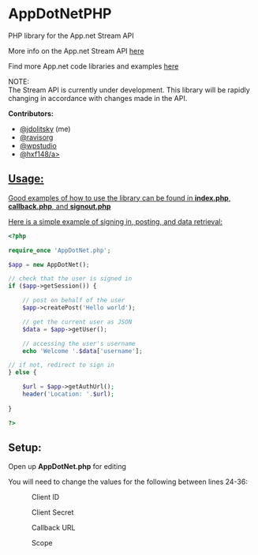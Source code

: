 AppDotNetPHP
============

PHP library for the App.net Stream API

More info on the App.net Stream API <a target="_blank" href="https://github.com/appdotnet/api-spec">here</a>

Find more App.net code libraries and examples <a target="_blank" href="https://github.com/appdotnet/api-spec/wiki/Directory-of-third-party-devs-and-apps">here</a>

NOTE:<br>
The Stream API is currently under development. This library will be rapidly changing in accordance with changes made in the API.

**Contributors:**
* <a href="https://alpha.app.net/jdolitsky" target="_blank">@jdolitsky</a> (me)
* <a href="https://alpha.app.net/ravisorg" target="_blank">@ravisorg</a>
* <a href="https://github.com/wpstudio" target="_blank">@wpstudio</a>
* <a href="https://alpha.app.net/hxf148" target="_blank">@hxf148/a>

Usage:
--------
Good examples of how to use the library can be found in <b>index.php</b>, <b>callback.php</b>, and <b>signout.php</b>

Here is a simple example of signing in, posting, and data retrieval:
```php
<?php

require_once 'AppDotNet.php';

$app = new AppDotNet();

// check that the user is signed in
if ($app->getSession()) {

	// post on behalf of the user
	$app->createPost('Hello world');

	// get the current user as JSON
	$data = $app->getUser();

	// accessing the user's username
	echo 'Welcome '.$data['username'];

// if not, redirect to sign in
} else {

	$url = $app->getAuthUrl();
	header('Location: '.$url);
	
}

?>
```

Setup:
--------
Open up <b>AppDotNet.php</b> for editing

You will need to change the values for the following between lines 24-36:
<ol>
<ul>Client ID</ul>
<ul>Client Secret</ul>
<ul>Callback URL</ul>
<ul>Scope</ul>
</ol>